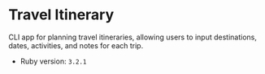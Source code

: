 # Travel Itinerary

CLI app for planning travel itineraries, allowing users to input destinations, dates, activities, and notes for each trip. 

- Ruby version: `3.2.1`
